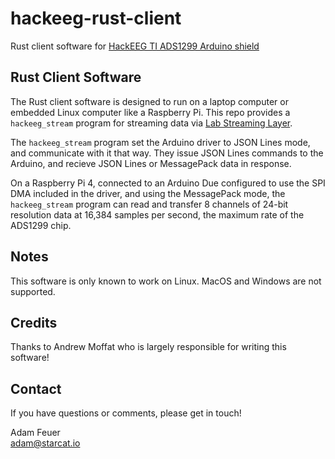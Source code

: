 # hackeeg-rust-client
Rust client software for [HackEEG TI ADS1299 Arduino shield](https://github.com/starcat-io/hackeeg-shield)

## Rust Client Software

The Rust client software is designed to run on a laptop computer or embedded Linux computer like a Raspberry Pi. This repo provides a `hackeeg_stream` program for streaming data via [Lab Streaming Layer](https://github.com/sccn/labstreaminglayer). 

The `hackeeg_stream` program set the Arduino driver to JSON Lines mode, and communicate with it that way. They issue JSON Lines commands to the Arduino, and recieve JSON Lines or MessagePack data in response.

On a Raspberry Pi 4, connected to an Arduino Due configured to use the SPI DMA included in the driver, and using the MessagePack mode, the `hackeeg_stream` program can read and transfer 8 channels of 24-bit resolution data at 16,384 samples per second, the maximum rate of the ADS1299 chip.

## Notes

This software is only known to work on Linux. MacOS and Windows are not supported.

## Credits

Thanks to Andrew Moffat who is largely responsible for writing this software!

## Contact

If you have questions or comments, please get in touch!

Adam Feuer<br>
adam@starcat.io
